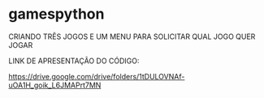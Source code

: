 # gamespython
CRIANDO TRÊS JOGOS E UM MENU PARA SOLICITAR QUAL JOGO QUER JOGAR



LINK DE APRESENTAÇÃO DO CÓDIGO:

https://drive.google.com/drive/folders/1tDULOVNAf-uOA1H_goik_L6JMAPrt7MN
